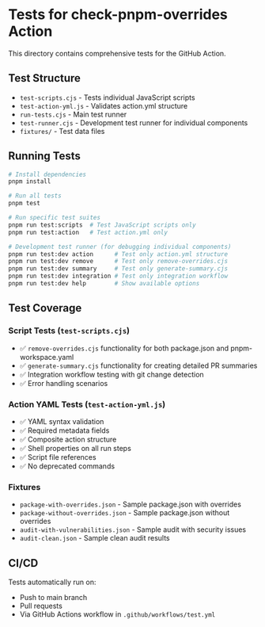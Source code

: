 <!--
SPDX-FileCopyrightText: 2025 Maximilian Franzke <mfr@nzke.net>

SPDX-License-Identifier: MIT
-->

# Tests for check-pnpm-overrides Action

This directory contains comprehensive tests for the GitHub Action.

## Test Structure

- `test-scripts.cjs` - Tests individual JavaScript scripts
- `test-action-yml.js` - Validates action.yml structure
- `run-tests.cjs` - Main test runner
- `test-runner.cjs` - Development test runner for individual components
- `fixtures/` - Test data files

## Running Tests

```bash
# Install dependencies
pnpm install

# Run all tests
pnpm test

# Run specific test suites
pnpm run test:scripts  # Test JavaScript scripts only
pnpm run test:action   # Test action.yml only

# Development test runner (for debugging individual components)
pnpm run test:dev action      # Test only action.yml structure
pnpm run test:dev remove      # Test only remove-overrides.cjs
pnpm run test:dev summary     # Test only generate-summary.cjs
pnpm run test:dev integration # Test only integration workflow
pnpm run test:dev help        # Show available options
```

## Test Coverage

### Script Tests (`test-scripts.cjs`)

- ✅ `remove-overrides.cjs` functionality for both package.json and pnpm-workspace.yaml
- ✅ `generate-summary.cjs` functionality for creating detailed PR summaries
- ✅ Integration workflow testing with git change detection
- ✅ Error handling scenarios

### Action YAML Tests (`test-action-yml.js`)

- ✅ YAML syntax validation
- ✅ Required metadata fields
- ✅ Composite action structure
- ✅ Shell properties on all run steps
- ✅ Script file references
- ✅ No deprecated commands

### Fixtures

- `package-with-overrides.json` - Sample package.json with overrides
- `package-without-overrides.json` - Sample package.json without overrides
- `audit-with-vulnerabilities.json` - Sample audit with security issues
- `audit-clean.json` - Sample clean audit results

## CI/CD

Tests automatically run on:

- Push to main branch
- Pull requests
- Via GitHub Actions workflow in `.github/workflows/test.yml`
